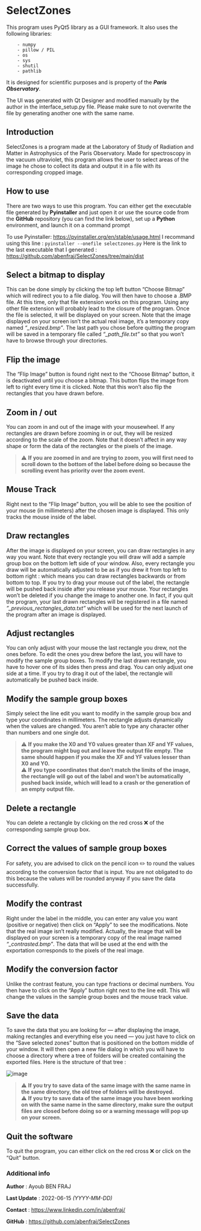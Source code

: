 # SelectZones
 
This program uses PyQt5 library as a GUI framework.
It also uses the following libraries:
```
    - numpy 
    - pillow / PIL
    - os
    - sys
    - shutil
    - pathlib
```
It is designed for scientific purposes and is property of the <i><b>Paris Observatory</b></i>.

The UI was generated with Qt Designer and modified manually by the author in the interface_setup.py file. Please make sure to not overwrite the file by generating another one with the same name.

## Introduction

SelectZones is a program made at the Laboratory of Study of Radiation and Matter in Astrophysics of the Paris Observatory. Made for spectroscopy in the vacuum ultraviolet, this program allows the user to select areas of the image he chose to collect its data and output it in a file with its corresponding cropped image.

## How to use

There are two ways to use this program. You can either get the executable file generated by <b>Pyinstaller</b> and just open it or use the source code from the <b>GitHub</b> repository (you can find the link below), set up a <b>Python</b> environment, and launch it on a command prompt

To use Pyinstaller: https://pyinstaller.org/en/stable/usage.html
I recommand using this line : ```pyinstaller --onefile selectzones.py```
Here is the link to the last executable that I generated : https://github.com/abenfraj/SelectZones/tree/main/dist

## Select a bitmap to display

This can be done simply by clicking the top left button “Choose Bitmap” which will redirect you to a file dialog. You will then have to choose a .BMP file. At this time, only that file extension works on this program. Using any other file extension will probably lead to the closure of the program. Once the file is selected, it will be displayed on your screen. Note that the image displayed on your screen isn’t the actual real image, it’s a temporary copy named <i>“_resized.bmp”</i>. The last path you chose before quitting the program will be saved in a temporary file called <i>“_path_file.txt”</i> so that you won’t have to browse through your directories.

## Flip the image

The “Flip Image” button is found right next to the “Choose Bitmap” button, it is deactivated until you choose a bitmap. This button flips the image from left to right every time it is clicked. Note that this won’t also flip the rectangles that you have drawn before.

## Zoom in / out

You can zoom in and out of the image with your mousewheel. If any rectangles are drawn before zooming in or out, they will be resized according to the scale of the zoom. Note that it doesn’t affect in any way shape or form the data of the rectangles or the pixels of the image. 
> :warning: **If you are zoomed in and are trying to zoom, you will first need to scroll down to the bottom of the label before doing so because the scrolling event has priority over the zoom event.**

## Mouse Track

Right next to the “Flip Image” button, you will be able to see the position of your mouse (in millimeters) after the chosen image is displayed. This only tracks the mouse inside of the label.

## Draw rectangles

After the image is displayed on your screen, you can draw rectangles in any way you want. Note that every rectangle you will draw will add a sample group box on the bottom left side of your window. Also, every rectangle you draw will be automatically adjusted to be as if you drew it from top left to bottom right : which means you can draw rectangles backwards or from bottom to top. If you try to drag your mouse out of the label, the rectangle will be pushed back inside after you release your mouse. Your rectangles won’t be deleted if you change the image to another one. In fact, if you quit the program, your last drawn rectangles will be registered in a file named <i>”_previous_rectangles_data.txt”</i> which will be used for the next launch of the program after an image is displayed.

## Adjust rectangles

You can only adjust with your mouse the last rectangle you drew, not the ones before. To edit the ones you drew before the last, you will have to modify the sample group boxes. To modify the last drawn rectangle, you have to hover one of its sides then press and drag. You can only adjust one side at a time. If you try to drag it out of the label, the rectangle will automatically be pushed back inside.

## Modify the sample group boxes

Simply select the line edit you want to modify in the sample group box and type your coordinates in millimeters. The rectangle adjusts dynamically when the values are changed. You aren’t able to type any character other than numbers and one single dot. 

> :warning: **If you make the X0 and Y0 values greater than XF and YF values, the program might bug out and leave the output file empty. The same should happen if you make the XF and YF values lesser than X0 and Y0.**\
> :warning: **If you type coordinates that don’t match the limits of the image, the rectangle will go out of the label and won’t be automatically pushed back inside, which will lead to a crash or the generation of an empty output file.**

## Delete a rectangle

You can delete a rectangle by clicking on the red cross :x: of the corresponding sample group box.

## Correct the values of sample group boxes

For safety, you are advised to click on the pencil icon :pencil2: to round the values according to the conversion factor that is input. You are not obligated to do this because the values will be rounded anyway if you save the data successfully.

## Modify the contrast

Right under the label in the middle, you can enter any value you want (positive or negative) then click on “Apply” to see the modifications. Note that the real image isn’t really modified. Actually, the image that will be displayed on your screen is a temporary copy of the real image named <i>“_contrasted.bmp”</i>. The data that will be used at the end with the exportation corresponds to the pixels of the real image.

## Modify the conversion factor

Unlike the contrast feature, you can type fractions or decimal numbers. You then have to click on the “Apply” button right next to the line edit. This will change the values in the sample group boxes and the mouse track value.

## Save the data

To save the data that you are looking for — after displaying the image, making rectangles and everything else you need — you just have to click on the “Save selected zones” button that is positioned on the bottom middle of your window. It will then open a new file dialog in which you will have to choose a directory where a tree of folders will be created containing the exported files. Here is the structure of that tree :

![image](https://user-images.githubusercontent.com/72936702/175545769-10703688-4b43-4280-9cd6-c2e5cccdc003.png)


> :warning: **If you try to save data of the same image with the same name in the same directory, the old tree of folders will be destroyed.**\
> :warning: **If you try to save data of the same image you have been working on with the same name in the same directory, make sure the output files are closed before doing so or a warning message will pop up on your screen.**

## Quit the software

To quit the program, you can either click on the red cross :x: or click on the “Quit” button.

### Additional info
__Author__ : Ayoub BEN FRAJ

__Last Update__ : 2022-06-15 <i>(YYYY-MM-DD)</i>

__Contact__ : https://www.linkedin.com/in/abenfraj/

__GitHub__ : https://github.com/abenfraj/SelectZones
